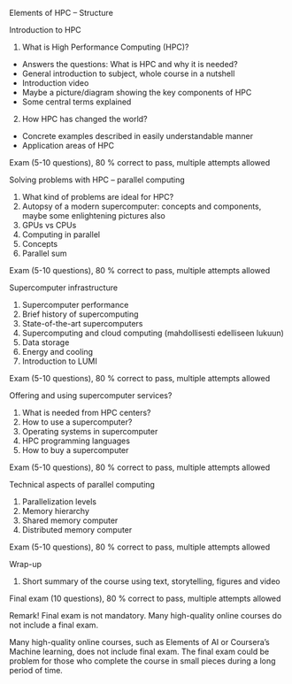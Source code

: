 Elements of HPC – Structure

Introduction to HPC
1.	What is High Performance Computing (HPC)?
-	Answers the questions: What is HPC and why it is needed?
-	General introduction to subject, whole course in a nutshell
-	Introduction video
-	Maybe a picture/diagram showing the key components of HPC
-	Some central terms explained

2.	How HPC has changed the world?
-	Concrete examples described in easily understandable manner
-	Application areas of HPC

Exam (5-10 questions), 80 % correct to pass, multiple attempts allowed

Solving problems with HPC – parallel computing
1.	What kind of problems are ideal for HPC?
2.	Autopsy of a modern supercomputer: concepts and components, maybe some enlightening pictures also
3.	GPUs vs CPUs
4.	Computing in parallel
5.	Concepts
6.	Parallel sum

Exam (5-10 questions), 80 % correct to pass, multiple attempts allowed

Supercomputer infrastructure
1.	Supercomputer performance
2.	Brief history of supercomputing
3.	State-of-the-art supercomputers
4.	Supercomputing and cloud computing (mahdollisesti edelliseen lukuun)
5.	Data storage
6.	Energy and cooling
7.	Introduction to LUMI

Exam (5-10 questions), 80 % correct to pass, multiple attempts allowed

Offering and using supercomputer services?
1.	What is needed from HPC centers?
2.	How to use a supercomputer?
3.	Operating systems in supercomputer
4.	HPC programming languages
5.	How to buy a supercomputer

Exam (5-10 questions), 80 % correct to pass, multiple attempts allowed

Technical aspects of parallel computing
1.	Parallelization levels
2.	Memory hierarchy
3.	Shared memory computer
4.	Distributed memory computer

Exam (5-10 questions), 80 % correct to pass, multiple attempts allowed

Wrap-up
1.	Short summary of the course using text, storytelling, figures and video

Final exam (10 questions), 80 % correct to pass, multiple attempts allowed

Remark! Final exam is not mandatory. Many high-quality online courses do not include a final exam.

Many high-quality online courses, such as Elements of AI or Coursera’s Machine learning, does not include final exam. The final exam could be problem for those who complete the course in small pieces during a long period of time.






